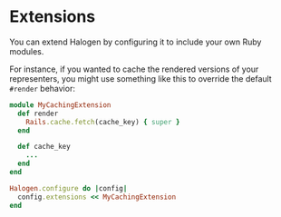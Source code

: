 # Extensions

You can extend Halogen by configuring it to include your own Ruby modules.

For instance, if you wanted to cache the rendered versions of your
representers, you might use something like this to override the default
`#render` behavior:

```ruby
module MyCachingExtension
  def render
    Rails.cache.fetch(cache_key) { super }
  end

  def cache_key
    ...
  end
end
```

```ruby
Halogen.configure do |config|
  config.extensions << MyCachingExtension
end
```
